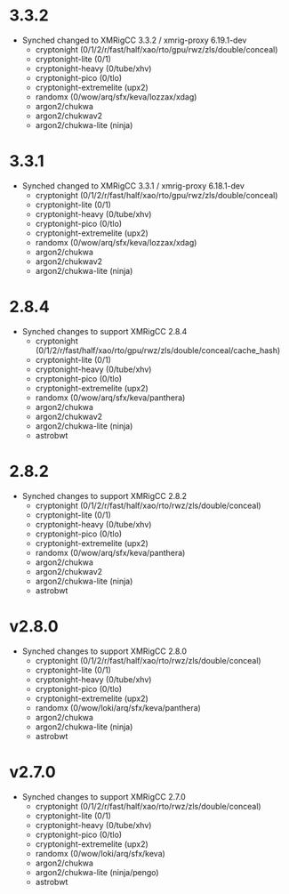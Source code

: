 # 3.3.2
* Synched changed to XMRigCC 3.3.2 / xmrig-proxy 6.19.1-dev
    * cryptonight (0/1/2/r/fast/half/xao/rto/gpu/rwz/zls/double/conceal)
    * cryptonight-lite (0/1)
    * cryptonight-heavy (0/tube/xhv)
    * cryptonight-pico (0/tlo)
    * cryptonight-extremelite (upx2)
    * randomx (0/wow/arq/sfx/keva/lozzax/xdag)
    * argon2/chukwa
    * argon2/chukwav2
    * argon2/chukwa-lite (ninja)
# 3.3.1
* Synched changed to XMRigCC 3.3.1 / xmrig-proxy 6.18.1-dev
    * cryptonight (0/1/2/r/fast/half/xao/rto/gpu/rwz/zls/double/conceal)
    * cryptonight-lite (0/1)
    * cryptonight-heavy (0/tube/xhv)
    * cryptonight-pico (0/tlo)
    * cryptonight-extremelite (upx2)
    * randomx (0/wow/arq/sfx/keva/lozzax/xdag)
    * argon2/chukwa
    * argon2/chukwav2
    * argon2/chukwa-lite (ninja)
# 2.8.4
* Synched changes to support XMRigCC 2.8.4
    * cryptonight (0/1/2/r/fast/half/xao/rto/gpu/rwz/zls/double/conceal/cache_hash)
    * cryptonight-lite (0/1)
    * cryptonight-heavy (0/tube/xhv)
    * cryptonight-pico (0/tlo)
    * cryptonight-extremelite (upx2)
    * randomx (0/wow/arq/sfx/keva/panthera)
    * argon2/chukwa
    * argon2/chukwav2
    * argon2/chukwa-lite (ninja)
    * astrobwt
# 2.8.2
* Synched changes to support XMRigCC 2.8.2
    * cryptonight (0/1/2/r/fast/half/xao/rto/rwz/zls/double/conceal)
    * cryptonight-lite (0/1)
    * cryptonight-heavy (0/tube/xhv)
    * cryptonight-pico (0/tlo)
    * cryptonight-extremelite (upx2)
    * randomx (0/wow/arq/sfx/keva/panthera)
    * argon2/chukwa
    * argon2/chukwav2
    * argon2/chukwa-lite (ninja)
    * astrobwt
# v2.8.0
* Synched changes to support XMRigCC 2.8.0
    * cryptonight (0/1/2/r/fast/half/xao/rto/rwz/zls/double/conceal)
    * cryptonight-lite (0/1)
    * cryptonight-heavy (0/tube/xhv)
    * cryptonight-pico (0/tlo)
    * cryptonight-extremelite (upx2)
    * randomx (0/wow/loki/arq/sfx/keva/panthera)
    * argon2/chukwa
    * argon2/chukwa-lite (ninja)
    * astrobwt
# v2.7.0
* Synched changes to support XMRigCC 2.7.0
    * cryptonight (0/1/2/r/fast/half/xao/rto/rwz/zls/double/conceal)
    * cryptonight-lite (0/1)
    * cryptonight-heavy (0/tube/xhv)
    * cryptonight-pico (0/tlo)
    * cryptonight-extremelite (upx2)
    * randomx (0/wow/loki/arq/sfx/keva)
    * argon2/chukwa
    * argon2/chukwa-lite (ninja/pengo)
    * astrobwt
